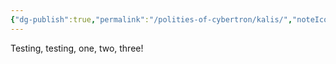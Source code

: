 ```yaml
---
{"dg-publish":true,"permalink":"/polities-of-cybertron/kalis/","noteIcon":"default"}
---
```

  
Testing, testing, one, two, three! 
